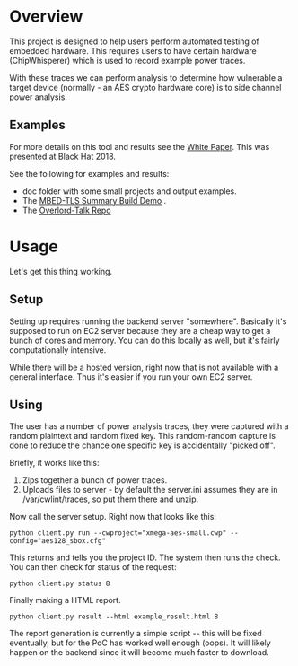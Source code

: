 # Overview #

This project is designed to help users perform automated testing of embedded hardware. This requires users to have certain hardware (ChipWhisperer) which is used to record example power traces.

With these traces we can perform analysis to determine how vulnerable a target device (normally - an AES crypto hardware core) is to side channel power analysis.

## Examples ##

For more details on this tool and results see the [White Paper](doc/CW_Lint_White_Paper.pdf). This was presented at Black Hat 2018.


See the following for examples and results:

 - doc folder with some small projects and output examples.
 - The [MBED-TLS Summary Build Demo](https://github.com/newaetech/cwlint-demo-aes-arm) .
 - The [Overlord-Talk Repo](https://github.com/newaetech/overlord-talk)

# Usage #

Let's get this thing working.

## Setup ##

Setting up requires running the backend server "somewhere". Basically it's supposed to run on EC2 server because they are a cheap way to get a bunch of cores and memory. You can do this locally as well, but it's fairly computationally intensive.

While there will be a hosted version, right now that is not available with a general interface. Thus it's easier if you run your own EC2 server.

## Using ##

The user has a number of power analysis traces, they were captured with a random plaintext and random fixed key. This random-random capture is done to reduce the chance one specific key is accidentally "picked off".

Briefly, it works like this:

1. Zips together a bunch of power traces.
2. Uploads files to server - by default the server.ini assumes they are in /var/cwlint/traces, so put them there and unzip.

Now call the server setup. Right now that looks like this:

```
python client.py run --cwproject="xmega-aes-small.cwp" --config="aes128_sbox.cfg"
```

This returns and tells you the project ID. The system then runs the check. You can then check for status of the request:

```
python client.py status 8
```

Finally making a HTML report.

```
python client.py result --html example_result.html 8
```

The report generation is currently a simple script -- this will be fixed eventually, but for the PoC has worked well enough (oops). It will likely happen on the backend since it will become much faster to download.
